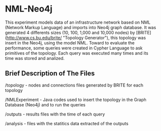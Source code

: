 # NML-Neo4j

This experiment models data of an infrastructure network based on NML (Network Markup Language) and imports into Neo4j graph database.
It was generated 4 differents sizes (10, 100, 1,000 and 10,000 nodes) by [BRITE] (http://www.cs.bu.edu/brite/ "Topology Generator"), this topology was insert in the Neo4j, using the model NML.
Toward to evaluate the performance, some queries were created in Cypher Language to ask primitives of the topology.
Each query was executed many times and its time was stored and analized.

## Brief Description of The Files

/topology - nodes and connections files generated by BRITE for each topology

/NMLExperiment - Java codes used to insert the topology in the Graph Database (Neo4j) and to run the queries

/outputs - results files with the time of each query

/analysis - files with the statitics data extracted of the outputs
